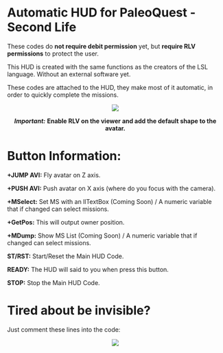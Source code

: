 # Automatic HUD for PaleoQuest - Second Life

These codes do **not require debit permission** yet, but **require RLV permissions** to protect the user.

This HUD is created with the same functions as the creators of the LSL language. Without an external software yet.

These codes are attached to the HUD, they make most of it automatic, in order to quickly complete the missions.

<p align="center">
  <img src="https://drive.google.com/uc?export=view&id=1IVziQ96opx1rqB_cSYsIwQOHKm6opoxd">
</p>

<div align="center">
    <p><i><b>Important:</b></i> <b>Enable RLV on the viewer and add the default shape to the avatar.</b></p>
</div>

# Button Information:

**+JUMP AVI:** Fly avatar on Z axis.

**+PUSH AVI:** Push avatar on X axis (where do you focus with the camera).

**+MSelect:** Set MS with an llTextBox (Coming Soon) / A numeric variable that if changed can select missions.

**+GetPos:** This will output owner position.

**+MDump:** Show MS List (Coming Soon) / A numeric variable that if changed can select missions.

**ST/RST:** Start/Reset the Main HUD Code.

**READY:** The HUD will said to you when press this button.

**STOP:** Stop the Main HUD Code.

# Tired about be invisible?

Just comment these lines into the code:

<p align="center">
  <img src="https://drive.google.com/uc?export=view&id=17OI-xKjjlLJCZSn4GghdNVY8YYU0UvtT">
</p>